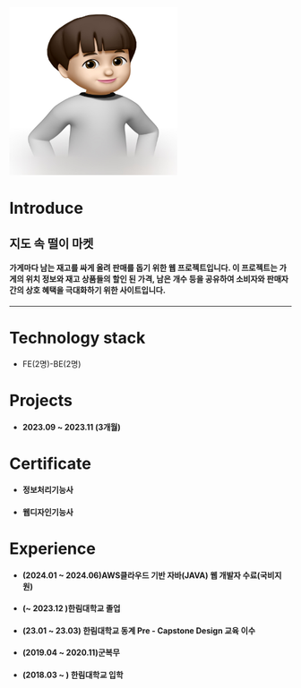 <img src=image.jpg width=300 height=300>    

# Introduce   
## 지도 속 떨이 마켓      
#### 가게마다 남는 재고를 싸게 올려 판매를 돕기 위한 웹 프로젝트입니다. 이 프로젝트는 가게의 위치 정보와 재고 상품들의 할인 된 가격, 남은 개수 등을 공유하여 소비자와 판매자 간의 상호 혜택을 극대화하기 위한 사이트입니다.   
---
# Technology stack  
* FE(2명)-BE(2명)   

# Projects   
* #### 2023.09 ~ 2023.11 (3개월)    

# Certificate   
* #### 정보처리기능사
* #### 웹디자인기능사     

# Experience  
* #### (2024.01 ~ 2024.06)AWS클라우드 기반 자바(JAVA) 웹 개발자 수료(국비지원)
* #### (~ 2023.12 )한림대학교 졸업
* #### (23.01 ~ 23.03) 한림대학교 동계 Pre - Capstone Design 교육 이수
* #### (2019.04 ~ 2020.11)군복무
* #### (2018.03 ~ ) 한림대학교 입학

  

